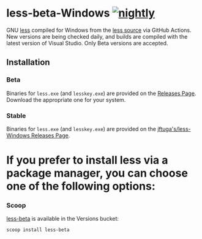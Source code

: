 # less-beta-Windows [![nightly](https://github.com/mcunha/less-beta-Windows/actions/workflows/nightly.yml/badge.svg)](https://github.com/mcunha/less-beta-Windows/actions/workflows/nightly.yml)

GNU [less](https://en.wikipedia.org/wiki/Less_\(Unix\)) compiled for Windows from the [less source](http://greenwoodsoftware.com/less/) via GitHub Actions. New versions are being checked daily, and builds are compiled with the latest version of Visual Studio. Only Beta versions are accepted.

## Installation

### Beta
Binaries for `less.exe` (and `lesskey.exe`) are provided on the [Releases Page](https://github.com/mcunha/less-beta-Windows/releases). Download the appropriate one for your system.

### Stable
Binaries for `less.exe` (and `lesskey.exe`) are provided on the [jftuga's/less-Windows Releases Page](https://github.com/jftuga/less-Windows/releases).

# If you prefer to install less via a package manager, you can choose one of the following options:

### Scoop

[less-beta](https://scoop.sh/#/apps?q=versions%2Fless-beta&s=0&d=1&o=true) is available in the Versions bucket:
```powershell
scoop install less-beta
```
